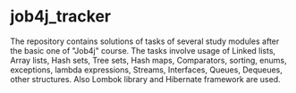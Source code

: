 # job4j_tracker

The repository contains solutions of tasks of several study modules after the basic one of "Job4j" course. The tasks involve usage of Linked lists,
Array lists, Hash sets, Tree sets, Hash maps, Comparators, sorting, enums, exceptions, lambda expressions, Streams, Interfaces, Queues, Dequeues, other structures. Also 
Lombok library and Hibernate framework are used.
